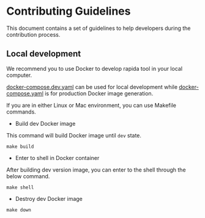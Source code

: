 # Contributing Guidelines

This document contains a set of guidelines to help developers during the contribution process.

## Local development

We recommend you to use Docker to develop rapida tool in your local computer.

[docker-compose.dev.yaml](./docker-compose.dev.yaml) can be used for local development while [docker-compose.yaml](./docker-compose.yaml) is for production Docker image generation.

If you are in either Linux or Mac environment, you can use Makefile commands.

- Build dev Docker image

This command will build Docker image until `dev` state.

```shell
make build
```

- Enter to shell in Docker container

After building dev version image, you can enter to the shell through the below command.

```shell
make shell
```

- Destroy dev Docker image

```shell
make down
```